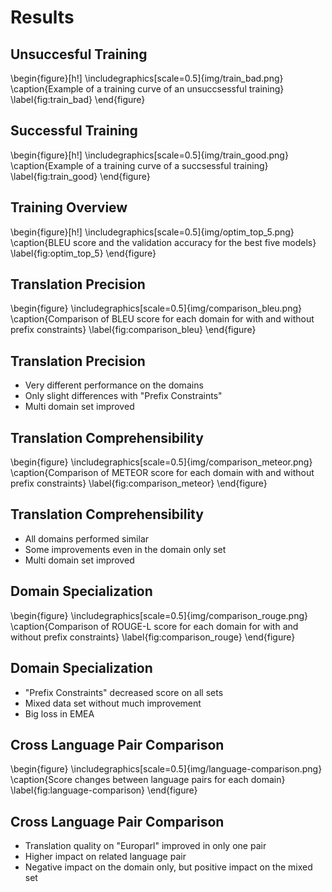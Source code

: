 # Results
## Unsuccesful Training
\begin{figure}[h!]
    \includegraphics[scale=0.5]{img/train_bad.png}
    \caption{Example of a training curve of an unsuccsessful training}
    \label{fig:train_bad}
\end{figure}

## Successful Training
\begin{figure}[h!]
    \includegraphics[scale=0.5]{img/train_good.png}
    \caption{Example of a training curve of a succsessful training}
    \label{fig:train_good}
\end{figure}

## Training Overview
\begin{figure}[h!]
    \includegraphics[scale=0.5]{img/optim_top_5.png}
    \caption{BLEU score and the validation accuracy for the best five models}
    \label{fig:optim_top_5}
\end{figure}

## Translation Precision
\begin{figure}
    \includegraphics[scale=0.5]{img/comparison_bleu.png}
    \caption{Comparison of BLEU score for each domain for with and without prefix constraints}
    \label{fig:comparison_bleu}
\end{figure}

## Translation Precision
- Very different performance on the domains
- Only slight differences with "Prefix Constraints"
- Multi domain set improved

## Translation Comprehensibility
\begin{figure}
    \includegraphics[scale=0.5]{img/comparison_meteor.png}
    \caption{Comparison of METEOR score for each domain with and without prefix constraints}
    \label{fig:comparison_meteor}
\end{figure}

## Translation Comprehensibility
- All domains performed similar
- Some improvements even in the domain only set
- Multi domain set improved

## Domain Specialization
\begin{figure}
    \includegraphics[scale=0.5]{img/comparison_rouge.png}
    \caption{Comparison of ROUGE-L score for each domain for with and without prefix constraints}
    \label{fig:comparison_rouge}
\end{figure}

## Domain Specialization
- "Prefix Constraints" decreased score on all sets
- Mixed data set without much improvement
- Big loss in EMEA

## Cross Language Pair Comparison
\begin{figure}
    \includegraphics[scale=0.5]{img/language-comparison.png}
    \caption{Score changes between language pairs for each domain}
    \label{fig:language-comparison}
\end{figure}

## Cross Language Pair Comparison
- Translation quality on "Europarl" improved in only one pair
- Higher impact on related language pair
- Negative impact on the domain only, but positive impact on the mixed set
